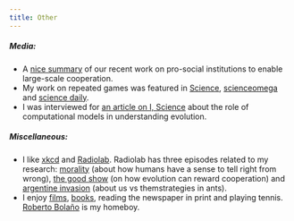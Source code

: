```yaml
---
title: Other
---
```


<!-- ##### **Social:**

- Sometimes I tweet [@garcia_juliang](https://twitter.com/garcia_juliang). -->

##### **Media:**

- A [nice summary](https://phys.org/news/2019-07-visible-key-large-scale-cooperation.html) of our recent work on pro-social institutions to enable large-scale cooperation.
- My work on repeated games was featured in [Science](https://science.sciencemag.org/content/337/6100/1304), [scienceomega](http://www.scienceomega.com/) and [science daily]().
- I was interviewed for [an article on I, Science](https://isciencemag.co.uk/news/simulating-the-cooperation-dilemma/) about the role of computational models in understanding evolution.

##### **Miscellaneous:**

- I like [xkcd](https://xkcd.com/) and [Radiolab](https://www.wnycstudios.org/podcasts/radiolab). Radiolab has three episodes related to my research: [morality](https://www.wnycstudios.org/podcasts/radiolab/episodes/91508-morality) (about how humans have a sense to tell right from wrong), [the good show](https://www.wnycstudios.org/podcasts/radiolab/episodes/103951-the-good-show) (on how evolution can reward cooperation) and [argentine invasion](https://www.wnycstudios.org/podcasts/radiolab/articles/226523-ants) (about us vs themstrategies in ants).
- I enjoy [films](https://www.imdb.com/user/ur11039329/ratings), [books](https://www.goodreads.com/user/show/1567950-julian), reading the newspaper in print and playing tennis. [Roberto Bolaño](https://en.wikipedia.org/wiki/Roberto_Bola%C3%B1o) is my homeboy.
